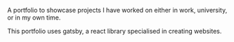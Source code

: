 A portfolio to showcase projects I have worked on either in work, university, or in my own time. 

This portfolio uses gatsby, a react library specialised in creating websites. 